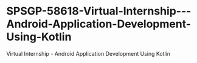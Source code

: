 # SPSGP-58618-Virtual-Internship---Android-Application-Development-Using-Kotlin
Virtual Internship - Android Application Development Using Kotlin
